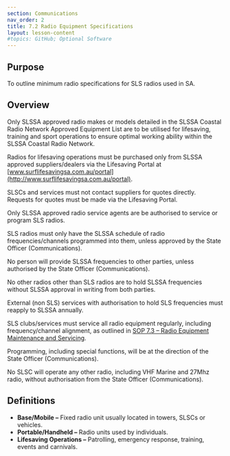 ```yaml
---
section: Communications
nav_order: 2
title: 7.2 Radio Equipment Specifications
layout: lesson-content
#topics: GitHub; Optional Software
---
```


## Purpose

To outline minimum radio specifications for SLS radios used in SA.

## Overview

Only SLSSA approved radio makes or models detailed in the SLSSA Coastal Radio Network Approved Equipment List are to be utilised for lifesaving, training and sport operations to ensure optimal working ability within the SLSSA Coastal Radio Network.

Radios for lifesaving operations must be purchased only from SLSSA approved suppliers/dealers via the Lifesaving Portal at [www.surflifesavingsa.com.au/portal](http://www.surflifesavingsa.com.au/portal).

SLSCs and services must not contact suppliers for quotes directly. Requests for quotes must be made via the Lifesaving Portal.

Only SLSSA approved radio service agents are be authorised to service or program SLS radios.

SLS radios must only have the SLSSA schedule of radio frequencies/channels programmed into them, unless approved by the State Officer (Communications).

No person will provide SLSSA frequencies to other parties, unless authorised by the State Officer (Communications).

No other radios other than SLS radios are to hold SLSSA frequencies without SLSSA approval in writing from both parties.

External (non SLS) services with authorisation to hold SLS frequencies must reapply to SLSSA annually.

SLS clubs/services must service all radio equipment regularly, including frequency/channel alignment, as outlined in [SOP 7.3 – Radio Equipment Maintenance and Servicing](https://members.sls.com.au/members/document_library/1/media/12129).

Programming, including special functions, will be at the direction of the State Officer (Communications).

No SLSC will operate any other radio, including VHF Marine and 27Mhz radio, without authorisation from the State Officer (Communications).

## Definitions

- **Base/Mobile –** Fixed radio unit usually located in towers, SLSCs or vehicles.
- **Portable/Handheld –** Radio units used by individuals.
- **Lifesaving Operations –** Patrolling, emergency response, training, events and carnivals.